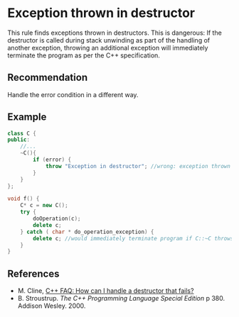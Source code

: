 # Exception thrown in destructor
This rule finds exceptions thrown in destructors. This is dangerous: If the destructor is called during stack unwinding as part of the handling of another exception, throwing an additional exception will immediately terminate the program as per the C++ specification.


## Recommendation
Handle the error condition in a different way.


## Example

```cpp
class C {
public:
	//...
	~C(){
		if (error) {
			throw "Exception in destructor"; //wrong: exception thrown in destructor
		}
	}
};

void f() {
	C* c = new C();
	try {
		doOperation(c);
		delete c;
	} catch ( char * do_operation_exception) {
		delete c; //would immediately terminate program if C::~C throws an exception
	}
}

```

## References
* M. Cline, [C++ FAQ: How can I handle a destructor that fails?](https://isocpp.org/wiki/faq/exceptions#dtors-shouldnt-throw)
* B. Stroustrup. *The C++ Programming Language Special Edition* p 380. Addison Wesley. 2000.
